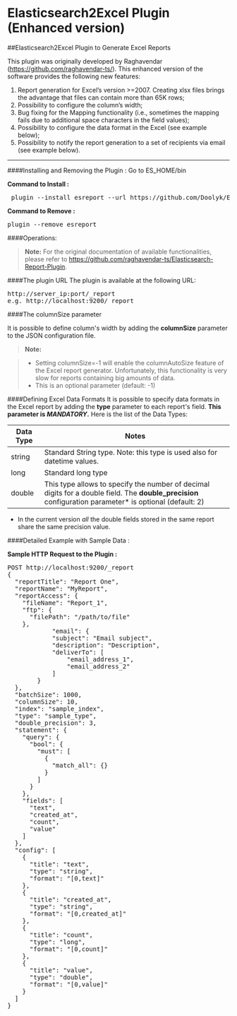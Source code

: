 # Elasticsearch2Excel Plugin (Enhanced version)
##Elasticsearch2Excel Plugin to Generate Excel Reports

This plugin was originally developed by Raghavendar (https://github.com/raghavendar-ts/). This enhanced version of the software provides the following new features: 
<ol>
<li>Report generation for Excel’s version >=2007. Creating xlsx files brings the advantage that files can contain more than 65K rows;</li>

<li>Possibility to configure the column’s width;</li>

<li>Bug fixing for the Mapping functionality (i.e., sometimes the mapping fails due to additional space characters in the field values);</li>

<li>Possibility to configure the data format in the Excel (see example below);</li>

<li>Possibility to notify the report generation to a set of recipients via email (see example below).</li>

</ol>

___
####Installing and Removing the Plugin : 
Go to ES_HOME/bin

__Command to Install :__
<pre>
 plugin --install esreport --url https://github.com/Doolyk/Elasticsearch2Excel-plugin/blob/master/target/releases/es-report-plugin-2.0-SNAPSHOT.zip?raw=true
</pre>
__Command to Remove :__
<pre>
plugin --remove esreport
</pre>


####Operations: 

> **Note:** 
For the original documentation of available functionalities, please refer to https://github.com/raghavendar-ts/Elasticsearch-Report-Plugin. 

####The plugin URL
The plugin is available at the following URL:
<pre>
http://server_ip:port/_report
e.g. http://localhost:9200/_report
</pre>

####The columnSize parameter

It is possible to define column's width by adding the <b>columnSize</b> parameter to the JSON configuration file.
> **Note:**

> - Setting columnSize=-1 will enable the columnAutoSize feature of the Excel report generator. Unfortunately, this functionality is very slow for reports containing big amounts of data.
> - This is an optional parameter (default: -1)

####Defining Excel Data Formats
It is possible to specify data formats in the Excel report by adding the <b>type</b> parameter to each report's field. <b>This parameter is *MANDATORY*.</b> Here is the list of the Data Types:

|Data Type | Notes|
|---|-----------|
|string| Standard String type. Note: this type is used also for datetime values.|
|long| Standard long type|
|double| This type allows to specify the number of decimal digits for a double field. The <b>double_precision</b> configuration parameter* is optional (default: 2) |

* In the current version <i>all</i> the double fields stored in the same report share the same precision value. 


####Detailed Example with Sample Data :

__Sample HTTP Request to the Plugin :__ 
<pre>
POST http://localhost:9200/_report
{
  "reportTitle": "Report One",
  "reportName": "MyReport",
  "reportAccess": {
    "fileName": "Report_1",
    "ftp": {
      "filePath": "/path/to/file"
    },
            "email": {
            "subject": "Email subject",
            "description": "Description",
            "deliverTo": [
                "email_address_1",
                "email_address_2"
            ]
        }
  },
  "batchSize": 1000,
  "columnSize": 10,
  "index": "sample_index",
  "type": "sample_type",
  "double_precision": 3,
  "statement": {
    "query": {
      "bool": {
        "must": [
          {
            "match_all": {}
          }
        ]
      }
    },
    "fields": [
      "text",
      "created_at",
      "count",
      "value"
    ]
  },
  "config": [
    {
      "title": "text",
      "type": "string",
      "format": "[0,text]"
    },
    {
      "title": "created_at",
      "type": "string",
      "format": "[0,created_at]"
    },
    {
      "title": "count",
      "type": "long",
      "format": "[0,count]"
    },
    {
      "title": "value",
      "type": "double",
      "format": "[0,value]"
    }
  ]
}
